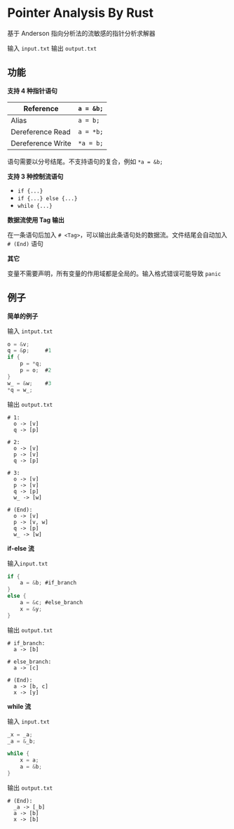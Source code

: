 # Pointer Analysis By Rust

基于 Anderson 指向分析法的流敏感的指针分析求解器

输入 `input.txt` 输出 `output.txt`

## 功能

**支持 4 种指针语句**

| Reference         | `a = &b;` |
| ----------------- | --------- |
| Alias             | `a = b;`  |
| Dereference Read  | `a = *b;` |
| Dereference Write | `*a = b;` |

语句需要以分号结尾。不支持语句的复合，例如 `*a = &b;`

**支持 3 种控制流语句**

* `if {...}`
* `if {...} else {...}`
* `while {...}`

**数据流使用 Tag 输出**

在一条语句后加入 `# <Tag>`，可以输出此条语句处的数据流。文件结尾会自动加入 `# (End)` 语句

**其它**

变量不需要声明，所有变量的作用域都是全局的。输入格式错误可能导致 `panic`



## 例子

**简单的例子**

输入 `intput.txt`

```c
o = &v;
q = &p;     #1
if {
    p = *q;
    p = o;  #2
}
w_ = &w;    #3
*q = w_;
```

输出 `output.txt`

```
# 1:
  o -> [v]
  q -> [p]

# 2:
  o -> [v]
  p -> [v]
  q -> [p]

# 3:
  o -> [v]
  p -> [v]
  q -> [p]
  w_ -> [w]

# (End):
  o -> [v]
  p -> [v, w]
  q -> [p]
  w_ -> [w]
```



**if-else 流**

输入`input.txt`

```c
if {
    a = &b; #if_branch
}
else {
    a = &c; #else_branch
    x = &y;
}
```

输出 `output.txt`

```
# if_branch:
  a -> [b]

# else_branch:
  a -> [c]

# (End):
  a -> [b, c]
  x -> [y]
```



**while 流**

输入 `input.txt`

```c
_x = _a;
_a = &_b;

while {
    x = a;
    a = &b;
}
```

输出 `output.txt`

```
# (End):
  _a -> [_b]
  a -> [b]
  x -> [b]
```

